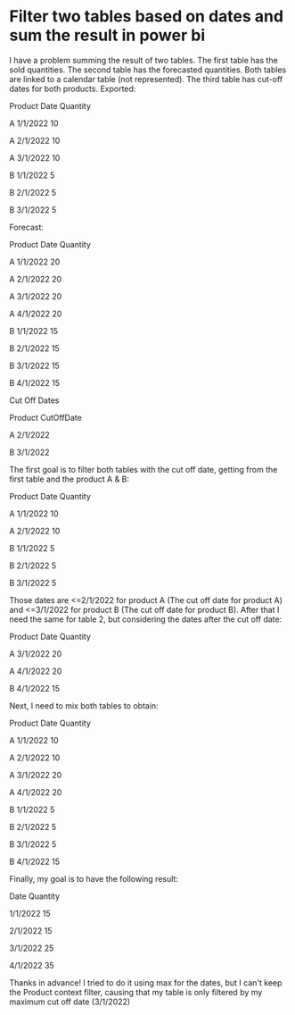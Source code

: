 
# Filter two tables based on dates and sum the result in power bi

I have a problem summing the result of two tables. The first table has the sold quantities. The second table has the forecasted quantities. Both tables are linked to a calendar table (not represented). The third table has cut-off dates for both products.
Exported:




Product
Date
Quantity




A
1/1/2022
10


A
2/1/2022
10


A
3/1/2022
10


B
1/1/2022
5


B
2/1/2022
5


B
3/1/2022
5




Forecast:




Product
Date
Quantity




A
1/1/2022
20


A
2/1/2022
20


A
3/1/2022
20


A
4/1/2022
20


B
1/1/2022
15


B
2/1/2022
15


B
3/1/2022
15


B
4/1/2022
15




Cut Off Dates




Product
CutOffDate




A
2/1/2022


B
3/1/2022




The first goal is to filter both tables with the cut off date, getting from the first table and the product A & B:




Product
Date
Quantity




A
1/1/2022
10


A
2/1/2022
10


B
1/1/2022
5


B
2/1/2022
5


B
3/1/2022
5




Those dates are <=2/1/2022 for product A (The cut off date for product A) and <=3/1/2022 for product B (The cut off date for product B).
After that I need the same for table 2, but considering the dates after the cut off date:




Product
Date
Quantity




A
3/1/2022
20


A
4/1/2022
20


B
4/1/2022
15




Next, I need to mix both tables to obtain:




Product
Date
Quantity




A
1/1/2022
10


A
2/1/2022
10


A
3/1/2022
20


A
4/1/2022
20


B
1/1/2022
5


B
2/1/2022
5


B
3/1/2022
5


B
4/1/2022
15




Finally, my goal is to have the following result:




Date
Quantity




1/1/2022
15


2/1/2022
15


3/1/2022
25


4/1/2022
35




Thanks in advance!
I tried to do it using max for the dates, but I can't keep the Product context filter, causing that my table is only filtered by my maximum cut off date (3/1/2022)

        